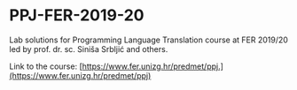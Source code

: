 # PPJ-FER-2019-20
Lab solutions for Programming Language Translation course at FER 2019/20 led by prof. dr. sc. Siniša Srbljić and others.

Link to the course: [https://www.fer.unizg.hr/predmet/ppj.](https://www.fer.unizg.hr/predmet/ppj)
